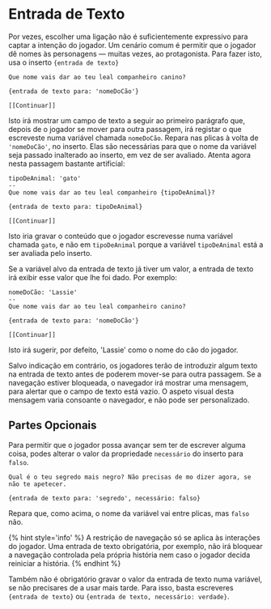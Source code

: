 # Entrada de Texto

Por vezes, escolher uma ligação não é suficientemente expressivo para captar a intenção do jogador. Um cenário comum é permitir que o jogador dê nomes às personagens — muitas vezes, ao protagonista. Para fazer isto, usa o inserto `{entrada de texto}`

```
Que nome vais dar ao teu leal companheiro canino?

{entrada de texto para: 'nomeDoCão'}

[[Continuar]]
```

Isto irá mostrar um campo de texto a seguir ao primeiro parágrafo que, depois de o jogador se mover para outra passagem, irá registar o que escreveste numa variável chamada `nomeDoCão`. Repara nas plicas à volta de `'nomeDoCão'`, no inserto. Elas são necessárias para que o nome da variável seja passado inalterado ao inserto, em vez de ser avaliado. Atenta agora nesta passagem bastante artificial:

```
tipoDeAnimal: 'gato'
--
Que nome vais dar ao teu leal companheiro {tipoDeAnimal}?

{entrada de texto para: tipoDeAnimal}

[[Continuar]]
```

Isto iria gravar o conteúdo que o jogador escrevesse numa variável chamada `gato`, e não em `tipoDeAnimal` porque a variável `tipoDeAnimal` está a ser avaliada pelo inserto.

Se a variável alvo da entrada de texto já tiver um valor, a entrada de texto irá exibir esse valor que lhe foi dado. Por exemplo:

```
nomeDoCão: 'Lassie'
--
Que nome vais dar ao teu leal companheiro canino?

{entrada de texto para: 'nomeDoCão'}

[[Continuar]]
```

Isto irá sugerir, por defeito, 'Lassie' como o nome do cão do jogador.

Salvo indicação em contrário, os jogadores terão de introduzir algum texto na entrada de texto antes de poderem mover-se para outra passagem. Se a navegação estiver bloqueada, o navegador irá mostrar uma mensagem, para alertar que o campo de texto está vazio. O aspeto visual desta mensagem varia consoante o navegador, e não pode ser personalizado.


## Partes Opcionais

Para permitir que o jogador possa avançar sem ter de escrever alguma coisa, podes alterar o valor da propriedade `necessário` do inserto para `falso`.

```
Qual é o teu segredo mais negro? Não precisas de mo dizer agora, se não te apetecer.

{entrada de texto para: 'segredo', necessário: falso}
```

Repara que, como acima, o nome da variável vai entre plicas, mas `falso` não.

{% hint style='info' %}
A restrição de navegação só se aplica às interações do jogador. Uma entrada de texto obrigatória, por exemplo, não irá bloquear a navegação controlada pela própria história nem caso o jogador decida reiniciar a história.
{% endhint %}

Também não é obrigatório gravar o valor da entrada de texto numa variável, se não precisares de a usar mais tarde. Para isso, basta escreveres `{entrada de texto}` ou `{entrada de texto, necessário: verdade}`.

